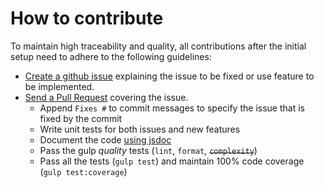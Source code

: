 # How to contribute

To maintain high traceability and quality, all contributions after the initial setup need to adhere to the following guidelines:

- [Create a github issue](https://github.com/nhpatt/metal-login/issues/new) explaining the issue to be fixed or use feature to be implemented.
- [Send a Pull Request](https://github.com/nhpatt/metal-login/compare) covering the issue.
	- Append `Fixes #` to commit messages to specify the issue that is fixed by the commit
	- Write unit tests for both issues and new features
	- Document the code [using jsdoc](https://github.com/google/closure-compiler/wiki/Annotating-JavaScript-for-the-Closure-Compiler)
	- Pass the gulp _quality_ tests (`lint`, `format`, ~~`complexity`~~)
	- Pass all the tests (`gulp test`) and maintain 100% code coverage (`gulp test:coverage`)
